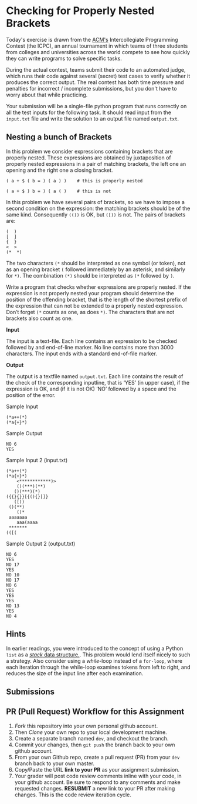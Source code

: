 # Checking for Properly Nested Brackets
Today's exercise is drawn from the [ACM's](https://en.wikipedia.org/wiki/Association_for_Computing_Machinery) Intercollegiate Programming Contest (the ICPC), an annual tournament in which teams of three students from colleges and universities across the world compete to see how quickly they can write programs to solve specific tasks.

During the actual contest, teams submit their code to an automated judge, which runs their code against several (secret) test cases to verify whether it produces the correct output. The real contest has both time pressure and penalties for incorrect / incomplete submissions, but you don't have to worry about that while practicing.

Your submission will be a single-file python program that runs correctly on all the test inputs for the following task. It should read input from the `input.txt` file and write the solution to an output file named `output.txt`.

## Nesting a bunch of Brackets
In this problem we consider expressions containing brackets that are properly nested. These expressions are obtained by juxtaposition of properly nested expressions in a pair of matching brackets, the left one an opening and the right one a closing bracket.
```
( a + $ ( b = ) ( a ) )    # this is properly nested

( a + $ ) b = ) ( a ( )    # this is not
```

In this problem we have several pairs of brackets, so we have to impose a second condition on the expression: the matching brackets should be of the same kind. Consequently `(())` is OK, but `([))` is not. The pairs of brackets are:
```
(  )
[  ]
{  }
<  >
(*  *)
```
The two characters `(*` should be interpreted as one symbol (or token), not as an opening bracket `(` followed immediately by an asterisk, and similarly for `*)`. The combination `(*)` should be interpreted as `(*` followed by `)`.

Write a program that checks whether expressions are properly nested. If the expression is not properly nested your program should determine the position of the offending bracket, that is the length of the shortest prefix of the expression that can not be extended to a properly nested expression. Don’t forget `(*` counts as one, as does `*)`. The characters that are not brackets also count as one.

**Input**

The input is a text-file. Each line contains an expression to be checked followed by and end-of-line marker. No line contains more than 3000 characters. The input ends with a standard end-of-file marker.

**Output**

The output is a textfile named `output.txt`. Each line contains the result of the check of the corresponding inputline, that is ‘YES’ (in upper case), if the expression is OK, and (if it is not OK) ‘NO’ followed by a space and the position of the error.

Sample Input
```
(*a++(*) 
(*a{+}*)
```
Sample Output
```
NO 6
YES
```
 

Sample Input 2 (input.txt)
```
(*a++(*)
(*a{+}*)
    <************)>
    ()(***)(**)
   ()(***)(*)
({{}{}}[{(){}[]}
   ([))
 ()(**)
    ()*
 aaaaaaa
    aaa(aaaa
 *******
(([(
 ```
Sample Output 2 (output.txt)
```
NO 6
YES
NO 17
YES
NO 10
NO 17
NO 6
YES
YES
YES
NO 13
YES
NO 4
```

## Hints
In earlier readings, you were introduced to the concept of using a Python `list` as a [_stack_ data structure.](https://docs.python.org/2/tutorial/datastructures.html#using-lists-as-stacks).  This problem would lend itself nicely to such a strategy.  Also consider using a _while_-loop instead of a `for-loop`, where each iteration through the while-loop examines tokens from left to right, and reduces the size of the input line after each examination.

## Submissions

## PR (Pull Request) Workflow for this Assignment
1. *Fork* this repository into your own personal github account.
2. Then *Clone* your own repo to your local development machine.
3. Create a separate branch named `dev`, and checkout the branch.
5. Commit your changes, then `git push` the branch back to your own github account.
5. From your own Github repo, create a pull request (PR) from your `dev` branch back to your own master.
6. Copy/Paste the URL **link to your PR** as your assignment submission.
7. Your grader will post code review comments inline with your code, in your github account. Be sure to respond to any comments and make requested changes. **RESUBMIT** a new link to your PR after making changes.  This is the code review iteration cycle.
